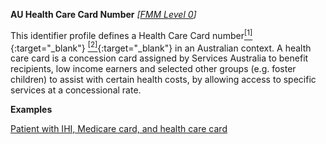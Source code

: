 **AU Health Care Card Number**  *[[FMM Level 0](guidance.html)]*

This identifier profile defines a Health Care Card number[<sup>[1]</sup>](http://ns.electronichealth.net.au/id/centrelink-customer-reference-number/index.html){:target="_blank"} [<sup>[2]</sup>](http://meteor.aihw.gov.au/content/index.phtml/itemId/270098){:target="_blank"} in an Australian context. A health care card is a concession card assigned by Services Australia to benefit recipients, low income earners and selected other groups (e.g. foster children) to assist with certain health costs, by allowing access to specific services at a concessional rate.

**Examples**

[Patient with IHI, Medicare card, and health care card](Patient-example0.html)